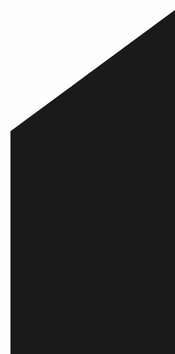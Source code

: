<span style="font-size: 100000000000000000px;">1.5rem<br>
<span style="font-size:16px;">16px</span><br>
<span style="font-size:1cm;">1cm</span><br>

